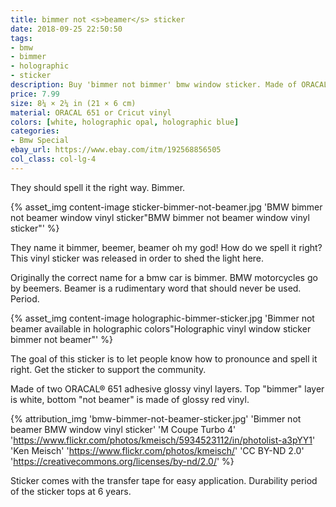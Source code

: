 ```yaml
---
title: bimmer not <s>beamer</s> sticker
date: 2018-09-25 22:50:50
tags:
- bmw
- bimmer
- holographic
- sticker
description: Buy 'bimmer not bimmer' bmw window sticker. Made of ORACAL 651 and Cricut holographic vinyl.
price: 7.99
size: 8¼ × 2¼ in (21 × 6 cm)
material: ORACAL 651 or Cricut vinyl
colors: [white, holographic opal, holographic blue]
categories:
- Bmw Special
ebay_url: https://www.ebay.com/itm/192568856505
col_class: col-lg-4
---
```


They should spell it the right way. Bimmer.

<!-- more -->
{% asset_img content-image sticker-bimmer-not-beamer.jpg 'BMW bimmer not beamer window vinyl sticker"BMW bimmer not beamer window vinyl sticker"' %}

They name it bimmer, beemer, beamer oh my god! How do we spell it right? This vinyl sticker was released in order to shed the light here.

Originally the correct name for a bmw car is bimmer. BMW motorcycles go by beemers. Beamer is a rudimentary word that should never be used. Period.

{% asset_img content-image holographic-bimmer-sticker.jpg 'Bimmer not beamer available in holographic colors"Holographic vinyl window sticker bimmer not beamer"' %}

The goal of this sticker is to let people know how to pronounce and spell it right. Get the sticker to support the community.

Made of two ORACAL® 651 adhesive glossy vinyl layers. Top "bimmer" layer is white, bottom "not beamer" is made of glossy red vinyl.

{% attribution_img
  'bmw-bimmer-not-beamer-sticker.jpg'
  'Bimmer not beamer BMW window vinyl sticker'
  'M Coupe Turbo 4'
  'https://www.flickr.com/photos/kmeisch/5934523112/in/photolist-a3pYY1'
  'Ken Meisch'
  'https://www.flickr.com/photos/kmeisch/'
  'CC BY-ND 2.0'
  'https://creativecommons.org/licenses/by-nd/2.0/'
%}

Sticker comes with the transfer tape for easy application. Durability period of the sticker tops at 6 years.
